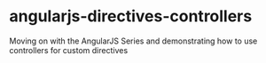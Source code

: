 angularjs-directives-controllers
================================

Moving on with the AngularJS Series and demonstrating how to use controllers for custom directives
